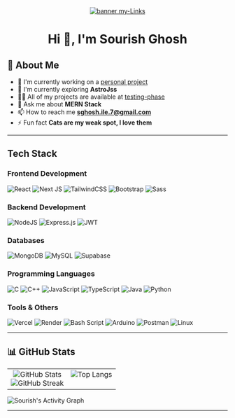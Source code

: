 
<div align="center">
	<a href="https://7sg56-my-links.vercel.app/" target="_blank">
		<img src="assets/mylinks.gif" alt="banner my-Links" style="max-width: 100%;" />
	</a>
</div>


<h1 align="center" style="border-bottom: none; margin-bottom: 0;">Hi 👋, I'm Sourish Ghosh</h1>


## 🚀 About Me

- 🔭 I'm currently working on a [personal project]()
- 🌱 I'm currently exploring **AstroJss**
- 👨‍💻 All of my projects are available at [testing-phase](https://sourish-ghosh.vercel.app)
- 💬 Ask me about **MERN Stack**
- 📫 How to reach me **sghosh.ile.7@gmail.com**
- ⚡ Fun fact **Cats are my weak spot, I love them**

---

## Tech Stack


### Frontend Development
![React](https://img.shields.io/badge/react-%2320232a.svg?style=flat&logo=react&logoColor=%2361DAFB) ![Next JS](https://img.shields.io/badge/Next-black?style=flat&logo=next.js&logoColor=white) ![TailwindCSS](https://img.shields.io/badge/tailwindcss-%2338B2AC.svg?style=flat&logo=tailwind-css&logoColor=white) ![Bootstrap](https://img.shields.io/badge/bootstrap-%238511FA.svg?style=flat&logo=bootstrap&logoColor=white) ![Sass](https://img.shields.io/badge/Sass-CC6699?style=flat&logo=sass&logoColor=white)

### Backend Development
![NodeJS](https://img.shields.io/badge/node.js-6DA55F?style=flat&logo=node.js&logoColor=white) ![Express.js](https://img.shields.io/badge/express.js-%23404d59.svg?style=flat&logo=express&logoColor=%2361DAFB) ![JWT](https://img.shields.io/badge/JWT-black?style=flat&logo=JSON%20web%20tokens)

### Databases
![MongoDB](https://img.shields.io/badge/MongoDB-%234ea94b.svg?style=flat&logo=mongodb&logoColor=white) ![MySQL](https://img.shields.io/badge/mysql-4479A1.svg?style=flat&logo=mysql&logoColor=white) ![Supabase](https://img.shields.io/badge/Supabase-3ECF8E?style=flat&logo=supabase&logoColor=white)

### Programming Languages
![C](https://img.shields.io/badge/c-%2300599C.svg?style=flat&logo=c&logoColor=white) ![C++](https://img.shields.io/badge/c++-%2300599C.svg?style=flat&logo=c%2B%2B&logoColor=white) ![JavaScript](https://img.shields.io/badge/javascript-%23323330.svg?style=flat&logo=javascript&logoColor=%23F7DF1E) ![TypeScript](https://img.shields.io/badge/typescript-%23007ACC.svg?style=flat&logo=typescript&logoColor=white) ![Java](https://img.shields.io/badge/java-%23ED8B00.svg?style=flat&logo=openjdk&logoColor=white) ![Python](https://img.shields.io/badge/python-3670A0?style=flat&logo=python&logoColor=ffdd54)

### Tools & Others
![Vercel](https://img.shields.io/badge/vercel-%23000000.svg?style=flat&logo=vercel&logoColor=white) ![Render](https://img.shields.io/badge/Render-%46E3B7.svg?style=flat&logo=render&logoColor=white) ![Bash Script](https://img.shields.io/badge/bash_script-%23121011.svg?style=flat&logo=gnu-bash&logoColor=white) ![Arduino](https://img.shields.io/badge/-Arduino-00979D?style=flat&logo=Arduino&logoColor=white) ![Postman](https://img.shields.io/badge/Postman-FF6C37?style=flat&logo=postman&logoColor=white) ![Linux](https://img.shields.io/badge/Linux-FCC624?style=flat&logo=linux&logoColor=black)

---

## 📊 GitHub Stats
<div align="center">
  <table>
    <tr>
      <td align="center" valign="top">
        <img src="https://github-readme-stats.vercel.app/api?username=7sg56&theme=dark&hide_border=false&include_all_commits=true&count_private=true" alt="GitHub Stats"/>
        <br/>
        <img src="https://nirzak-streak-stats.vercel.app/?user=7sg56&theme=dark&hide_border=false" alt="GitHub Streak"/>
      </td>
      <td align="center" valign="top">
        <img src="https://github-readme-stats.vercel.app/api/top-langs/?username=7sg56&layout=donut&theme=dark&hide_border" alt="Top Langs"/>
      </td>
    </tr>
  </table>
</div>

![Sourish's Activity Graph](https://github-readme-activity-graph.vercel.app/graph?username=7sg56&theme=react-dark)

---
